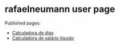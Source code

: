 # rafaelneumann user page


Published pages:
* [Calculadora de dias](https://rafaelneumann.github.io/Calculadora-Dias/)
* [Calculadora de salário líquido](https://rafaelneumann.github.io/Calculadora-Salario/)
